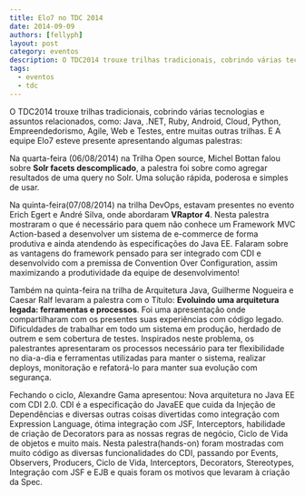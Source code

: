 ```yaml
---
title: Elo7 no TDC 2014
date: 2014-09-09
authors: [fellyph]
layout: post
category: eventos
description: O TDC2014 trouxe trilhas tradicionais, cobrindo várias tecnologias e assuntos relacionados, como: Java, .NET, Ruby, Android, Cloud, Python, Empreendedorismo, Agile, Web e Testes...
tags:
  - eventos
  - tdc
---
```


O TDC2014 trouxe trilhas tradicionais, cobrindo várias tecnologias e assuntos relacionados, como: Java, .NET, Ruby, Android, Cloud, Python, Empreendedorismo, Agile, Web e Testes, entre muitas outras trilhas. E A equipe Elo7 esteve presente apresentando algumas palestras:

Na quarta-feira (06/08/2014) na Trilha Open source, Michel Bottan falou sobre **Solr facets descomplicado**, a palestra foi sobre como agregar resultados de uma query no Solr. Uma solução rápida, poderosa e simples de usar.

Na quinta-feira(07/08/2014) na trilha DevOps, estavam presentes no evento Erich Egert e André Silva, onde abordaram **VRaptor 4**. Nesta palestra mostraram o que é necessário para quem não conhece um Framework MVC Action-based a desenvolver um sistema de e-commerce de forma produtiva e ainda atendendo às especificações do Java EE. Falaram sobre as vantagens do framework pensado para ser integrado com CDI e desenvolvido com a premissa de Convention Over Configuration, assim maximizando a produtividade da equipe de desenvolvimento!

Também na quinta-feira na trilha de Arquitetura Java, Guilherme Nogueira e Caesar Ralf levaram a palestra com o Título: **Evoluindo uma arquitetura legada: ferramentas e processos**. Foi uma apresentação onde compartilharam com os presentes suas experiências com código legado. Dificuldades de trabalhar em todo um sistema em produção, herdado de outrem e sem cobertura de testes. Inspirados neste problema, os palestrantes apresentaram os processos necessário para ter flexibilidade no dia-a-dia e ferramentas utilizadas para manter o sistema, realizar deploys, monitoração e refatorá-lo para manter sua evolução com segurança.

Fechando o ciclo, Alexandre Gama apresentou: Nova arquitetura no Java EE com CDI 2.0. CDI é a especificação do JavaEE que cuida da Injeção de Dependências e diversas outras coisas divertidas como integração com Expression Language, ótima integração com JSF, Interceptors, habilidade de criação de Decorators para as nossas regras de negócio, Ciclo de Vida de objetos e muito mais. Nesta palestra(hands-on) foram mostradas com muito código as diversas funcionalidades do CDI, passando por Events, Observers, Producers, Ciclo de Vida, Interceptors, Decorators, Stereotypes, Integração com JSF e EJB e quais foram os motivos que levaram à criação da Spec.
